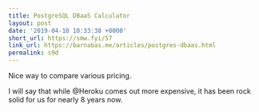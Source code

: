 ```yaml
---
title: PostgreSQL DBaaS Calculator
layout: post
date: '2019-04-10 10:33:38 +0000'
short_url: https://smw.fyi/57
link_url: https://barnabas.me/articles/postgres-dbaas.html
permalink: s9d
---
```

Nice way to compare various pricing. 

I will say that while @Heroku comes out more expensive, it has been rock solid for us for nearly 8 years now.
